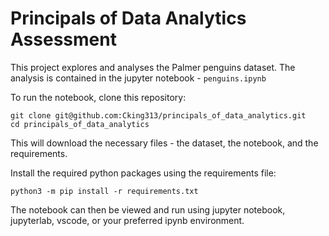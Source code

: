 # Principals of Data Analytics Assessment

This project explores and analyses the Palmer penguins dataset. The analysis is contained in the jupyter notebook - `penguins.ipynb`

To run the notebook, clone this repository:

```
git clone git@github.com:Cking313/principals_of_data_analytics.git
cd principals_of_data_analytics
```

This will download the necessary files - the dataset, the notebook, and the requirements.

Install the required python packages using the requirements file:

```
python3 -m pip install -r requirements.txt
```

The notebook can then be viewed and run using jupyter notebook, jupyterlab, vscode, or your preferred ipynb environment.

